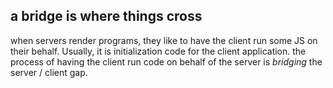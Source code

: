 a bridge is where things cross
------------------------------

when servers render programs, they like to have the client run some JS on their
behalf. Usually, it is initialization code for the client application. the process
of having the client run code on behalf of the server is *bridging* the server / client
gap.
